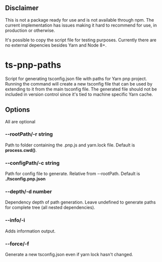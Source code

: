 ## Disclaimer

This is not a package ready for use and is not available through npm. The current implementation has issues making it hard to recommend for use, in production or otherwise.

It's possible to copy the script file for testing purposes. Currently there are no external depencies besides Yarn and Node 8+.

# ts-pnp-paths

Script for generating tsconfig.json file with paths for Yarn pnp project. Running the command will create a new tsconfig file that can be used by extending to it from the main tsconfig file. The generated file should not be included in version control since it's tied to machine specific Yarn cache.

## Options
All are optional

### --rootPath/-r string
Path to folder containing the .pnp.js and yarn.lock file.
Default is **process.cwd()**.

### --configPath/-c string
Path for config file to generate. Relative from --rootPath. Default is **./tsconfig.pnp.json**

### --depth/-d number
Dependency depth of path generation. Leave undefined to generate paths for complete tree (all nested dependencies).

### --info/-i
Adds information output.

### --force/-f
Generate a new tsconfig.json even if yarn lock hasn't changed.

### 